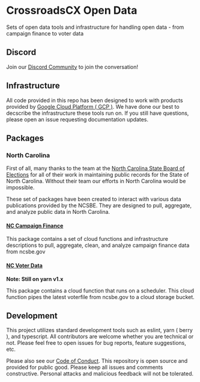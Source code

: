 # CrossroadsCX Open Data
Sets of open data tools and infrastructure for handling open data - from campaign finance to voter data

## Discord
Join our [Discord Community](https://discord.gg/webJUEhJdN) to join the conversation!

## Infrastructure
All code provided in this repo has been designed to work with products provided by [Google Cloud Platform ( GCP )](https://cloud.google.com). We have done our best to decscribe the infrastructure these tools run on. If you still have questions, please open an issue requesting documentation updates.
## Packages

### North Carolina
First of all, many thanks to the team at the [North Carolina State Board of Elections](https://ncsbe.gov) for all of their work in maintaining public records for the State of North Carolina. Without their team our efforts in North Carolina would be impossible.

These set of packages have been created to interact with various data publications provided by the NCSBE. They are designed to pull, aggregate, and analyze public data in North Carolina.

#### [NC Campaign Finance](./packages/north-carolina/campaign-finance)
This package contains a set of cloud functions and infrastructure descriptions to pull, aggregate, clean, and analyze campaign finance data from ncsbe.gov

#### [NC Voter Data](./packages/north-carolina/voter-data)
__Note: Still on yarn v1.x__

This package contains a cloud function that runs on a scheduler. This cloud function pipes the latest voterfile from ncsbe.gov to a cloud storage bucket.

## Development
This project utilizes standard development tools such as eslint, yarn ( berry ), and typescript. All contributors are welcome whether you are technical or not. Please feel free to open issues for bug reports, feature suggestions, etc.

Please also see our [Code of Conduct](./CODE_OF_CONDUCT.md). This repository is open source and provided for public good. Please keep all issues and comments constructive. Personal attacks and malicious feedback will not be tolerated.
